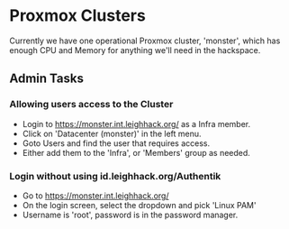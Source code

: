 # Proxmox Clusters

Currently we have one operational Proxmox cluster, 'monster', which has enough CPU and Memory for anything we'll need in the hackspace.

## Admin Tasks

### Allowing users access to the Cluster

* Login to https://monster.int.leighhack.org/ as a Infra member.
* Click on 'Datacenter (monster)' in the left menu.
* Goto Users and find the user that requires access.
* Either add them to the 'Infra', or 'Members' group as needed.

### Login without using id.leighhack.org/Authentik

* Go to https://monster.int.leighhack.org/
* On the login screen, select the dropdown and pick 'Linux PAM'
* Username is 'root', password is in the password manager.